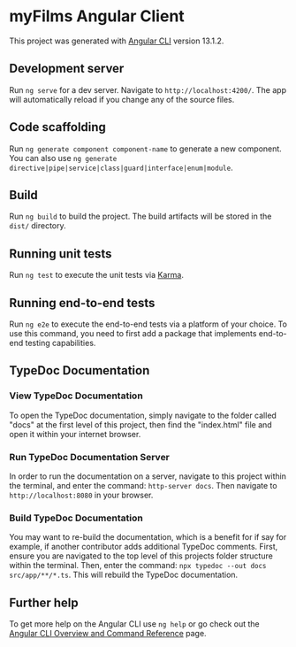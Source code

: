 # myFilms Angular Client

This project was generated with [Angular CLI](https://github.com/angular/angular-cli) version 13.1.2.

## Development server

Run `ng serve` for a dev server. Navigate to `http://localhost:4200/`. The app will automatically reload if you change any of the source files.

## Code scaffolding

Run `ng generate component component-name` to generate a new component. You can also use `ng generate directive|pipe|service|class|guard|interface|enum|module`.

## Build

Run `ng build` to build the project. The build artifacts will be stored in the `dist/` directory.

## Running unit tests

Run `ng test` to execute the unit tests via [Karma](https://karma-runner.github.io).

## Running end-to-end tests

Run `ng e2e` to execute the end-to-end tests via a platform of your choice. To use this command, you need to first add a package that implements end-to-end testing capabilities.

## TypeDoc Documentation

### View TypeDoc Documentation

To open the TypeDoc documentation, simply navigate to the folder called "docs" at the first level of this project, then find the "index.html" file and open it within your internet browser.

### Run TypeDoc Documentation Server

In order to run the documentation on a server, navigate to this project within the terminal, and enter the command: `http-server docs`. Then navigate to `http://localhost:8080` in your browser.

### Build TypeDoc Documentation

You may want to re-build the documentation, which is a benefit for if say for example, if another contributor adds additional TypeDoc comments. First, ensure you are navigated to the top level of this projects folder structure within the terminal. Then, enter the command: `npx typedoc --out docs src/app/**/*.ts`. This will rebuild the TypeDoc documentation.

## Further help

To get more help on the Angular CLI use `ng help` or go check out the [Angular CLI Overview and Command Reference](https://angular.io/cli) page.

